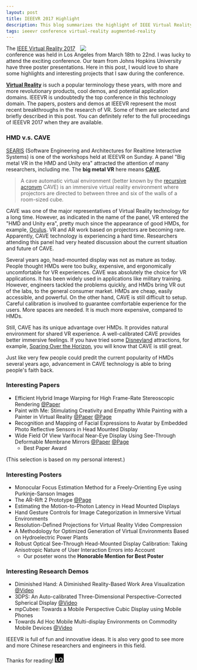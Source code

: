 ```yaml
---
layout: post
title: IEEEVR 2017 Highlight
description: This blog summarizes the highlight of IEEE Virtual Reality 2017 conference held at Los Angeles, California. We presented two posters at the conference. The keynotes, interesting papers, posters, research demos, industrial demos seen by me are summarized in this post.
tags: ieeevr conference virtual-reality augmented-reality
---
```


<p class="full-width">
<img src="http://ieeevr.org/2017/assets/themes/ieee_vr_2017/images/palmtree-large-transparent-white-text-maroon-v2.png" width="60%" align="right"/>
</p>

The [IEEE Virtual Reality 2017](http://ieeevr.org/2017/) conference was held in Los Angeles from March 18th to 22nd. I was lucky to attend the exciting conference. Our team from Johns Hopkins University have three poster presentations. Here in this post, I would love to share some highlights and interesting projects that I saw during the conference.


**[Virtual Reality](https://en.wikipedia.org/wiki/Virtual_reality)** is such a popular terminology these years, with more and more revolutionary products, cool demos, and potential application domains. IEEEVR is undoubtedly the top conference in this technology domain. The papers, posters and demos at IEEEVR represent the most recent breakthroughs in the research of VR. Some of them are selected and briefly described in this post. You can definitely refer to the full proceedings of IEEEVR 2017 when they are available.


### HMD v.s. CAVE

[SEARIS](http://www.searis.net/) (Software Engineering and Architectures for Realtime Interactive Systems) is one of the workshops held at IEEEVR on Sunday. A panel "Big metal VR in the HMD and Unity era" attracted the attention of many researchers, including me. The **big metal VR** here means **[CAVE](https://en.wikipedia.org/wiki/Cave_automatic_virtual_environment)**.

> A cave automatic virtual environment (better known by the [recursive acronym](https://en.wikipedia.org/wiki/Recursive_acronym) CAVE) is an immersive virtual reality environment where projectors are directed to between three and six of the walls of a room-sized cube.

CAVE was one of the major representatives of Virtual Reality technology for a long time. However, as indicated in the name of the panel, VR entered the "HMD and Unity era", pretty much since the appearance of good HMDs, for example, [Oculus](https://www.oculus.com/). VR and AR work based on projectors are becoming rare. Apparently, CAVE technology is experiencing a hard time. Researchers attending this panel had very heated discussion about the current situation and future of CAVE.

Several years ago, head-mounted display was not as mature as today. People thought HMDs were too bulky, expensive, and ergonomically uncomfortable for VR experiences. CAVE was absolutely the choice for VR applications. It has been widely used in applications like military training. However, engineers tackled the problems quickly, and HMDs bring VR out of the labs, to the general consumer market. HMDs are cheap, easily accessible, and powerful. On the other hand, CAVE is still difficult to setup. Careful calibration is involved to guarantee comfortable experience for the users. More spaces are needed. It is much more expensive, compared to HMDs.

Still, CAVE has its unique advantage over HMDs. It provides natural environment for shared VR experience. A well-calibrated CAVE provides better immersive feelings. If you have tried some [Disneyland](https://disneyland.disney.go.com/) attractions, for example, [Soaring Over the Horizon](https://www.shanghaidisneyresort.com/en/attractions/soaring-over-horizon/), you will know that CAVE is still great.

Just like very few people could predit the current popularity of HMDs several years ago, advancement in CAVE technology is able to bring people's faith back.


### Interesting Papers

* Efficient Hybrid Image Warping for High Frame-Rate Stereoscopic Rendering [@Paper](http://ieeexplore.ieee.org/document/7833188/)
* Paint with Me: Stimulating Creativity and Empathy While Painting with a Painter in Virtual Reality [@Paper](http://ieeexplore.ieee.org/document/7829415/) [@Page](http://paintwithmevr.com/)
* Recognition and Mapping of Facial Expressions to Avatar by Embedded Photo Reflective Sensors in Head Mounted Display
* Wide Field Of View Varifocal Near-Eye Display Using See-Through Deformable Membrane Mirrors [@Paper](http://ieeexplore.ieee.org/document/7829412/) [@Page](http://telepresence.web.unc.edu/research/dynamic-focus-augmented-reality-display/)
	* Best Paper Award

(This selection is based on my personal interest.)


### Interesting Posters

* Monocular Focus Estimation Method for a Freely-Orienting Eye using Purkinje-Sanson Images
* The AR-Rift 2 Prototype [@Page](http://vr.cs.ucl.ac.uk/ar-rift/)
* Estimating the Motion-to-Photon Latency in Head Mounted Displays 
* Hand Gesture Controls for Image Categorization in Immersive Virtual Environments
* Resolution-Defined Projections for Virtual Reality Video Compression
* A Methodology for Optimized Generation of Virtual Environments Based on Hydroelectric Power Plants
* Robust Optical See-Through Head-Mounted Display Calibration: Taking Anisotropic Nature of User Interaction Errors into Account 
	* Our poseter wons the **Honorable Mention for Best Poster**

### Interesting Research Demos

* Diminished Hand: A Diminished Reality-Based Work Area Visualization [@Video](https://www.youtube.com/watch?v=BrEBqynUE6Q)
* 3DPS: An Auto-calibrated Three-Dimensional Perspective-Corrected Spherical Display [@Video](https://www.youtube.com/watch?v=ut8vEyRf7N0)
* mpCubee: Towards a Mobile Perspective Cubic Display using Mobile Phones 
* Towards Ad Hoc Mobile Multi-display Environments on Commodity Mobile Devices [@Video](https://www.youtube.com/watch?v=hu-JlsijtNc)




IEEEVR is full of fun and innovative ideas. It is also very good to see more and more Chinese researchers and engineers in this field.

Thanks for reading! <img class="inline" src="/public/LQ144x144.png" alt="LQ" style="width:1.5rem;height:1.5rem;" />

